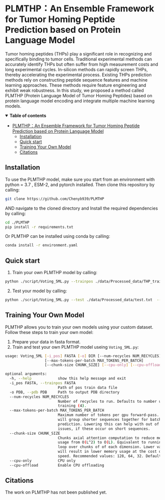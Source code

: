# PLMTHP：An Ensemble Framework for Tumor Homing Peptide Prediction based on Protein Language Model

 Tumor homing peptides (THPs) play a significant role in recognizing and specifically binding to tumor cells. Traditional experimental methods can accurately identify THPs but often suffer from high measurement costs and long experimental cycles. In-silicon methods can rapidly screen THPs, thereby accelerating the experimental process. Existing THPs prediction methods rely on constructing peptide sequence features and machine learning approaches. These methods require feature engineering and exhibit weak robustness. In this study, we proposed a method called PLMTHP (Protein Language Model of Tumor Homing Peptides) based on protein language model encoding and integrate multiple machine learning models.

</details>

<details open><summary><b>Table of contents</b></summary>


- [PLMTHP：An Ensemble Framework for Tumor Homing Peptide Prediction based on Protein Language Model](#plmthpan-ensemble-framework-for-tumor-homing-peptide-prediction-based-on-protein-language-model)
  - [Installation ](#installation-)
  - [Quick start ](#quick-start-)
  - [Training Your Own Model ](#training-your-own-model-)
  - [Citations ](#citations-)
</details>


## Installation <a name="Installation"></a>
To use the PLMTHP model, make sure you start from an environment with python = 3.7 , ESM-2, and  pytorch installed.
Then clone this repository by calling: 

```bash
git clone https://github.com/Chenyb939/PLMTHP
```
AND navigate to the cloned directory and Install the required dependencies by calling: 
```bash
cd ./PLMTHP
pip install -r requirements.txt
```
Or PLMTHP can be installed using conda by calling: 
```bash
conda install -r environment.yaml
```
## Quick start <a name="quickstart"></a>

1. Train your own PLMTHP model by calling:
```bash
python ./script/Voting_5ML.py --trainpos ./data/Processed_data/THP_train.txt --trainneg ./data/Processed_data/non_THP_train.txt --output_dir [output_dir]
```  
2. Test your model by calling:
```bash
python ./script/Voting_5ML.py --test ./data/Processed_data/test.txt  --output_dir [output_dir]
```  
## Training Your Own Model <a name="ownmodel"></a>
PLMTHP allows you to train your own models using your custom dataset. Follow these steps to train your own model:
1. Prepare your data in fasta format.
2. Train and test your own PLMTHP model useing `Voting_5ML.py`:

```bash
usage: Voting_5ML [-i_pos] FASTA [-o] DIR [--num-recycles NUM_RECYCLES]
                  [--max-tokens-per-batch MAX_TOKENS_PER_BATCH]
                  [--chunk-size CHUNK_SIZE] [--cpu-only] [--cpu-offload]

optional arguments:
  -h, --help            show this help message and exit
  -i_pos FASTA, --trainpos FASTA
                        Path of pos train data file
  -o PDB, --pdb PDB     Path to output PDB directory
  --num-recycles NUM_RECYCLES
                        Number of recycles to run. Defaults to number used in
                        training (4).
  --max-tokens-per-batch MAX_TOKENS_PER_BATCH
                        Maximum number of tokens per gpu forward-pass. This
                        will group shorter sequences together for batched
                        prediction. Lowering this can help with out of memory
                        issues, if these occur on short sequences.
  --chunk-size CHUNK_SIZE
                        Chunks axial attention computation to reduce memory
                        usage from O(L^2) to O(L). Equivalent to running a for
                        loop over chunks of of each dimension. Lower values
                        will result in lower memory usage at the cost of
                        speed. Recommended values: 128, 64, 32. Default: None.
  --cpu-only            CPU only
  --cpu-offload         Enable CPU offloading
```  

## Citations <a name="citations"></a>
The work on PLMTHP has not been published yet.